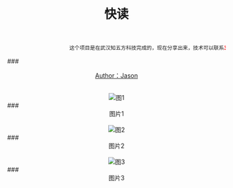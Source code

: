# <div class="text" align=center background=#005430>快读</div><br>
```java
                    这个项目是在武汉知五方科技完成的，现在分享出来，技术可以联系320175912@qq.com
```
###<div align=center>[Author：Jason](http://my.csdn.net/jason_fish "作者：袁科")</div><br>
<div align=center>
<image border-style:solid; border-width:1px; border-color:#000 alt="图1" src="https://github.com/jsonhui/images/blob/master/1.png"/>
</div>
###<div class="text" align=center>图片1</div><br>
<div align=center>
<image border-style:solid; border-width:1px; border-color:#000 alt="图2" src="https://github.com/jsonhui/images/blob/master/2.png"/>
</div>
###<div class="text" align=center>图片2</div><br>
<div align=center>
<image border-style:solid; border-width:1px; border-color:#000 alt="图3" src="https://github.com/jsonhui/images/blob/master/3.png"/>
</div>
###<div class="text" align=center>图片3</div><br>
                   
